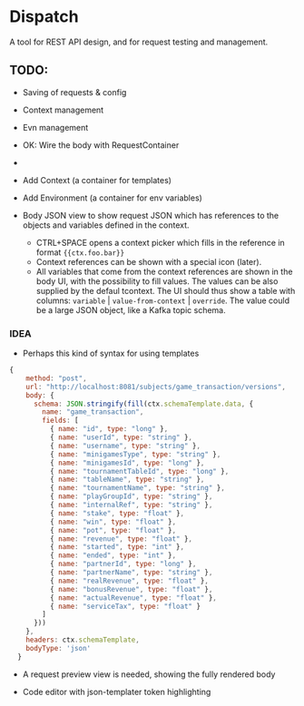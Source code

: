 # Dispatch

A tool for REST API design, and for request testing and management.


## TODO:

* Saving of requests & config

* Context management
* Evn management
* OK: Wire the body with RequestContainer
* 
* Add Context (a container for templates)
* Add Environment (a container for env variables)

* Body JSON view to show request JSON which has references to the objects and variables defined in the context.
  * CTRL+SPACE opens a context picker which fills in the reference in format `{{ctx.foo.bar}}`
  * Context references can be shown with a special icon (later).
  * All variables that come from the context references are shown in the body UI, with the possibility to fill values. The values can be also supplied by the defaul tcontext. The UI should thus show a table with columns: `variable` | `value-from-context` | `override`. The value could be a large JSON object, like a Kafka topic schema.

### IDEA

* Perhaps this kind of syntax for using templates

``` javascript
{
    method: "post",
    url: "http://localhost:8081/subjects/game_transaction/versions",
    body: {
      schema: JSON.stringify(fill(ctx.schemaTemplate.data, {
        name: "game_transaction",
        fields: [
          { name: "id", type: "long" },
          { name: "userId", type: "string" },
          { name: "username", type: "string" },
          { name: "minigamesType", type: "string" },
          { name: "minigamesId", type: "long" },
          { name: "tournamentTableId", type: "long" },
          { name: "tableName", type: "string" },
          { name: "tournamentName", type: "string" },
          { name: "playGroupId", type: "string" },
          { name: "internalRef", type: "string" },
          { name: "stake", type: "float" },
          { name: "win", type: "float" },
          { name: "pot", type: "float" },
          { name: "revenue", type: "float" },
          { name: "started", type: "int" },
          { name: "ended", type: "int" },
          { name: "partnerId", type: "long" },
          { name: "partnerName", type: "string" },
          { name: "realRevenue", type: "float" },
          { name: "bonusRevenue", type: "float" },
          { name: "actualRevenue", type: "float" },
          { name: "serviceTax", type: "float" }
        ]
      }))
    },
    headers: ctx.schemaTemplate,
    bodyType: 'json'
  }
``` 

* A request preview view is needed, showing the fully rendered body

* Code editor with json-templater token highlighting
